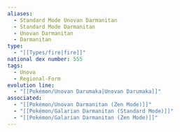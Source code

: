 ```yaml
---
aliases:
  - Standard Mode Unovan Darmanitan
  - Standard Mode Darmanitan
  - Unovan Darmanitan
  - Darmanitan
type:
  - "[[Types/fire|fire]]"
national dex number: 555
tags:
  - Unova
  - Regional-Form
evolution line:
  - "[[Pokémon/Unovan Darumaka|Unovan Darumaka]]"
associated:
  - "[[Pokémon/Unovan Darmanitan (Zen Mode)]]"
  - "[[Pokémon/Galarian Darmanitan (Standard Mode)]]"
  - "[[Pokémon/Galarian Darmanitan (Zen Mode)]]"
---
```

